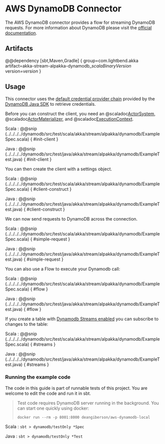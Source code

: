 # AWS DynamoDB Connector

The AWS DynamoDB connector provides a flow for streaming DynamoDB requests. For more information about DynamoDB please visit the [official documentation](https://aws.amazon.com/dynamodb/).

## Artifacts

@@dependency [sbt,Maven,Gradle] {
  group=com.lightbend.akka
  artifact=akka-stream-alpakka-dynamodb_$scalaBinaryVersion$
  version=$version$
}

## Usage

This connector uses the [default credential provider chain](http://docs.aws.amazon.com/sdk-for-java/v1/developer-guide/credentials.html) provided by the [DynamoDB Java SDK](http://docs.aws.amazon.com/sdk-for-java/v1/developer-guide/basics.html) to retrieve credentials.

Before you can construct the client, you need an @scaladoc[ActorSystem](akka.actor.ActorSystem), @scaladoc[ActorMaterializer](akka.stream.ActorMaterializer), and @scaladoc[ExecutionContext](scala.concurrent.ExecutionContext).

Scala
: @@snip (../../../../dynamodb/src/test/scala/akka/stream/alpakka/dynamodb/ExampleSpec.scala) { #init-client }

Java
: @@snip (../../../../dynamodb/src/test/java/akka/stream/alpakka/dynamodb/ExampleTest.java) { #init-client }

You can then create the client with a settings object.

Scala
: @@snip (../../../../dynamodb/src/test/scala/akka/stream/alpakka/dynamodb/ExampleSpec.scala) { #client-construct }

Java
: @@snip (../../../../dynamodb/src/test/java/akka/stream/alpakka/dynamodb/ExampleTest.java) { #client-construct }

We can now send requests to DynamoDB across the connection.

Scala
: @@snip (../../../../dynamodb/src/test/scala/akka/stream/alpakka/dynamodb/ExampleSpec.scala) { #simple-request }

Java
: @@snip (../../../../dynamodb/src/test/java/akka/stream/alpakka/dynamodb/ExampleTest.java) { #simple-request }

You can also use a Flow to execute your Dynamodb call:

Scala
: @@snip (../../../../dynamodb/src/test/scala/akka/stream/alpakka/dynamodb/ExampleSpec.scala) { #flow }

Java
: @@snip (../../../../dynamodb/src/test/java/akka/stream/alpakka/dynamodb/ExampleTest.java) { #flow }

If you create a table with <a href="http://docs.aws.amazon.com/AWSJavaSDK/latest/javadoc/com/amazonaws/services/dynamodbv2/model/StreamSpecification.html#withStreamEnabled-java.lang.Boolean-">Dynamodb Streams enabled</a>
you can subscribe to changes to the table:

Scala
: @@snip (../../../../dynamodb/src/test/scala/akka/stream/alpakka/dynamodb/ExampleSpec.scala) { #streams }

Java
: @@snip (../../../../dynamodb/src/test/java/akka/stream/alpakka/dynamodb/ExampleTest.java) { #streams }


### Running the example code

The code in this guide is part of runnable tests of this project. You are welcome to edit the code and run it in sbt.

> Test code requires DynamoDB server running in the background. You can start one quickly using docker:
>
> `docker run --rm -p 8001:8000 deangiberson/aws-dynamodb-local`

Scala
:   ```
    sbt
    > dynamodb/testOnly *Spec
    ```

Java
:   ```
    sbt
    > dynamodb/testOnly *Test
    ```
